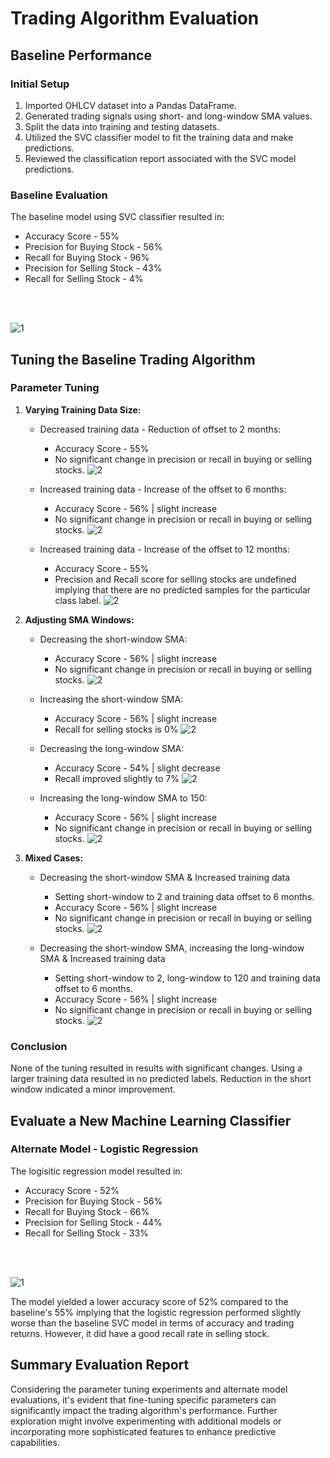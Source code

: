 # Trading Algorithm Evaluation

## Baseline Performance

### Initial Setup

1. Imported OHLCV dataset into a Pandas DataFrame.
2. Generated trading signals using short- and long-window SMA values.
3. Split the data into training and testing datasets.
4. Utilized the SVC classifier model to fit the training data and make predictions.
5. Reviewed the classification report associated with the SVC model predictions.

### Baseline Evaluation
The baseline model using SVC classifier resulted in:

* Accuracy Score - 55%
* Precision for Buying Stock - 56%
* Recall for Buying Stock - 96% 
* Precision for Selling Stock - 43%
* Recall for Selling Stock - 4% 
<br>
<br>

![1](Plots/baseline_cumulative_returns_plot.png)


## Tuning the Baseline Trading Algorithm

### Parameter Tuning
1. **Varying Training Data Size:**

   - Decreased training data - Reduction of offset to 2 months:
      - Accuracy Score - 55%
      - No significant change in precision or recall in buying or selling stocks.
      ![2](Plots/o2_cumulative_returns_plot.png)

   - Increased training data - Increase of the offset to 6 months:
      - Accuracy Score - 56% | slight increase 
      - No significant change in precision or recall in buying or selling stocks.
      ![2](Plots/o6_cumulative_returns_plot.png)
    
    - Increased training data - Increase of the offset to 12 months:
      - Accuracy Score - 55% 
      - Precision and Recall score for selling stocks are undefined implying that there are no predicted samples for the particular class label.
      ![2](Plots/o12_cumulative_returns_plot.png)

2. **Adjusting SMA Windows:**
   - Decreasing the short-window SMA:
      - Accuracy Score - 56% | slight increase
      - No significant change in precision or recall in buying or selling stocks.
      ![2](Plots/s2_cumulative_returns_plot.png)

   - Increasing the short-window SMA:
      - Accuracy Score - 56% | slight increase
      - Recall for selling stocks is 0%
      ![2](Plots/s8_cumulative_returns_plot.png) 

   - Decreasing the long-window SMA:
      - Accuracy Score - 54% | slight decrease 
      - Recall improved slightly to 7%
      ![2](Plots/s60_cumulative_returns_plot.png)
      
   - Increasing the long-window SMA to 150:
      - Accuracy Score - 56% | slight increase
      - No significant change in precision or recall in buying or selling stocks.
      ![2](Plots/s150_cumulative_returns_plot.png) 


3. **Mixed Cases:**
   - Decreasing the short-window SMA & Increased training data
      - Setting short-window to 2 and training data offset to 6 months.
      - Accuracy Score - 56% | slight increase
      - No significant change in precision or recall in buying or selling stocks.
      ![2](Plots/s2_o6_cumulative_returns_plot.png) 

   - Decreasing the short-window SMA, increasing the long-window SMA & Increased training data
      - Setting short-window to 2, long-window to 120 and training data offset to 6 months.
      - Accuracy Score - 56% | slight increase
      - No significant change in precision or recall in buying or selling stocks.
      ![2](Plots/s2_80_o6_cumulative_returns_plot.png) 

### Conclusion
None of the tuning resulted in results with significant changes. Using a larger training data resulted in no predicted labels. Reduction in the short window indicated a minor improvement. 

## Evaluate a New Machine Learning Classifier

### Alternate Model - Logistic Regression
The logisitic regression model resulted in:

* Accuracy Score - 52%
* Precision for Buying Stock - 56%
* Recall for Buying Stock - 66% 
* Precision for Selling Stock - 44%
* Recall for Selling Stock - 33% 
<br>
<br>

![1](Plots/lr_cumulative_returns_plot.png)

The model yielded a lower accuracy score of 52% compared to the baseline's 55% implying that the logistic regression performed slightly worse than the baseline SVC model in terms of accuracy and trading returns. However, it did have a good recall rate in selling stock.

## Summary Evaluation Report

Considering the parameter tuning experiments and alternate model evaluations, it's evident that fine-tuning specific parameters can significantly impact the trading algorithm's performance. Further exploration might involve experimenting with additional models or incorporating more sophisticated features to enhance predictive capabilities.
